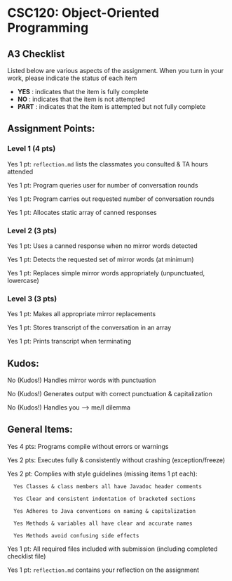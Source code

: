 # CSC120: Object-Oriented Programming
## A3 Checklist

Listed below are various aspects of the assignment.  When you turn in your work, please indicate the status of each item

- **YES** : indicates that the item is fully complete
- **NO** : indicates that the item is not attempted
- **PART** : indicates that the item is attempted but not fully complete


## Assignment Points:

### Level 1 (4 pts)

Yes 1 pt: `reflection.md` lists the classmates you consulted & TA hours attended

Yes 1 pt: Program queries user for number of conversation rounds

Yes 1 pt: Program carries out requested number of conversation rounds

Yes 1 pt: Allocates static array of canned responses

### Level 2 (3 pts)

Yes 1 pt: Uses a canned response when no mirror words detected

Yes 1 pt: Detects the requested set of mirror words (at minimum)

Yes 1 pt: Replaces simple mirror words appropriately (unpunctuated, lowercase)

### Level 3 (3 pts)

Yes 1 pt: Makes all appropriate mirror replacements

Yes 1 pt: Stores transcript of the conversation in an array

Yes 1 pt: Prints transcript when terminating

## Kudos:

No (Kudos!) Handles mirror words with punctuation

No (Kudos!) Generates output with correct punctuation & capitalization

No (Kudos!) Handles you --> me/I dilemma



## General Items:

Yes 4 pts: Programs compile without errors or warnings

Yes 2 pts: Executes fully & consistently without crashing (exception/freeze)

Yes 2 pt: Complies with style guidelines (missing items 1 pt each):

      Yes Classes & class members all have Javadoc header comments

      Yes Clear and consistent indentation of bracketed sections

      Yes Adheres to Java conventions on naming & capitalization

      Yes Methods & variables all have clear and accurate names

      Yes Methods avoid confusing side effects

Yes 1 pt: All required files included with submission (including completed checklist file)

Yes 1 pt: `reflection.md` contains your reflection on the assignment
